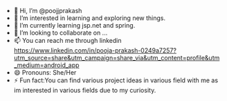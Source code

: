 - 👋 Hi, I’m @poojjprakash
- 👀 I’m interested in learning and exploring new things.
- 🌱 I’m currently learning jsp.net and spring.
- 💞️ I’m looking to collaborate on ...
- 📫 You can reach me through linkedin https://www.linkedin.com/in/pooja-prakash-0249a7257?utm_source=share&utm_campaign=share_via&utm_content=profile&utm_medium=android_app
- 😄 Pronouns: She/Her
- ⚡ Fun fact:You can find various project ideas in various field with me as im interested in various fields due to my curiosity.

<!---
poojjprakash/poojjprakash is a ✨ special ✨ repository because its `README.md` (this file) appears on your GitHub profile.
You can click the Preview link to take a look at your changes.
--->
